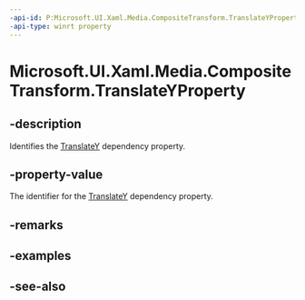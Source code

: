 ```yaml
---
-api-id: P:Microsoft.UI.Xaml.Media.CompositeTransform.TranslateYProperty
-api-type: winrt property
---
```


<!-- Property syntax
public Windows.UI.Xaml.DependencyProperty TranslateYProperty { get; }
-->

# Microsoft.UI.Xaml.Media.CompositeTransform.TranslateYProperty

## -description
Identifies the [TranslateY](compositetransform_translatey.md) dependency property.

## -property-value
The identifier for the [TranslateY](compositetransform_translatey.md) dependency property.

## -remarks

## -examples

## -see-also
